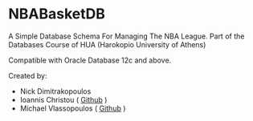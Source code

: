 # NBABasketDB
A Simple Database Schema For Managing The NBA League. Part of the Databases Course of HUA (Harokopio University of Athens)

Compatible with Oracle Database 12c and above.

Created by:

 - Nick Dimitrakopoulos
 - Ioannis Christou ( <a href = https://github.com/j-christou>Github</a> )
 - Michael Vlassopoulos ( <a href = https://github.com/MichailVlasopoulos>Github</a> )
